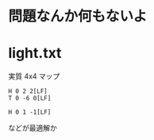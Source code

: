 # 問題なんか何もないよ

# light.txt
実質 4x4 マップ

    H 0 2 2[LF]
    T 0 -6 0[LF]
    
    H 0 1 -1[LF]
    
    
    
    
    

などが最適解か

